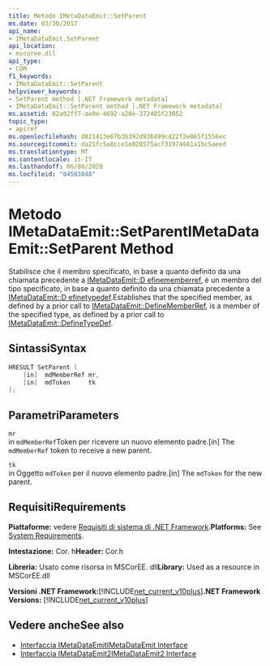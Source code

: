 ```yaml
---
title: Metodo IMetaDataEmit::SetParent
ms.date: 03/30/2017
api_name:
- IMetaDataEmit.SetParent
api_location:
- mscoree.dll
api_type:
- COM
f1_keywords:
- IMetaDataEmit::SetParent
helpviewer_keywords:
- SetParent method [.NET Framework metadata]
- IMetaDataEmit::SetParent method [.NET Framework metadata]
ms.assetid: 02a02ff7-ae0e-4692-a20e-372405f23052
topic_type:
- apiref
ms.openlocfilehash: d821413e67b36392d936499cd22f2e065f1556ec
ms.sourcegitcommit: da21fc5a8cce1e028575acf31974681a1bc5aeed
ms.translationtype: MT
ms.contentlocale: it-IT
ms.lasthandoff: 06/08/2020
ms.locfileid: "84503848"
---
```

# <a name="imetadataemitsetparent-method"></a><span data-ttu-id="9ff6c-102">Metodo IMetaDataEmit::SetParent</span><span class="sxs-lookup"><span data-stu-id="9ff6c-102">IMetaDataEmit::SetParent Method</span></span>
<span data-ttu-id="9ff6c-103">Stabilisce che il membro specificato, in base a quanto definito da una chiamata precedente a [IMetaDataEmit::D efinememberref](imetadataemit-definememberref-method.md), è un membro del tipo specificato, in base a quanto definito da una chiamata precedente a [IMetaDataEmit::D efinetypedef](imetadataemit-definetypedef-method.md).</span><span class="sxs-lookup"><span data-stu-id="9ff6c-103">Establishes that the specified member, as defined by a prior call to [IMetaDataEmit::DefineMemberRef](imetadataemit-definememberref-method.md), is a member of the specified type, as defined by a prior call to [IMetaDataEmit::DefineTypeDef](imetadataemit-definetypedef-method.md).</span></span>  
  
## <a name="syntax"></a><span data-ttu-id="9ff6c-104">Sintassi</span><span class="sxs-lookup"><span data-stu-id="9ff6c-104">Syntax</span></span>  
  
```cpp  
HRESULT SetParent (
    [in]  mdMemberRef mr,
    [in]  mdToken     tk
);  
```  
  
## <a name="parameters"></a><span data-ttu-id="9ff6c-105">Parametri</span><span class="sxs-lookup"><span data-stu-id="9ff6c-105">Parameters</span></span>  
 `mr`  
 <span data-ttu-id="9ff6c-106">in `mdMemberRef`Token per ricevere un nuovo elemento padre.</span><span class="sxs-lookup"><span data-stu-id="9ff6c-106">[in] The `mdMemberRef` token to receive a new parent.</span></span>  
  
 `tk`  
 <span data-ttu-id="9ff6c-107">in Oggetto `mdToken` per il nuovo elemento padre.</span><span class="sxs-lookup"><span data-stu-id="9ff6c-107">[in] The `mdToken` for the new parent.</span></span>  
  
## <a name="requirements"></a><span data-ttu-id="9ff6c-108">Requisiti</span><span class="sxs-lookup"><span data-stu-id="9ff6c-108">Requirements</span></span>  
 <span data-ttu-id="9ff6c-109">**Piattaforme:** vedere [Requisiti di sistema di .NET Framework](../../get-started/system-requirements.md).</span><span class="sxs-lookup"><span data-stu-id="9ff6c-109">**Platforms:** See [System Requirements](../../get-started/system-requirements.md).</span></span>  
  
 <span data-ttu-id="9ff6c-110">**Intestazione:** Cor. h</span><span class="sxs-lookup"><span data-stu-id="9ff6c-110">**Header:** Cor.h</span></span>  
  
 <span data-ttu-id="9ff6c-111">**Libreria:** Usato come risorsa in MSCorEE. dll</span><span class="sxs-lookup"><span data-stu-id="9ff6c-111">**Library:** Used as a resource in MSCorEE.dll</span></span>  
  
 <span data-ttu-id="9ff6c-112">**Versioni .NET Framework:**[!INCLUDE[net_current_v10plus](../../../../includes/net-current-v10plus-md.md)]</span><span class="sxs-lookup"><span data-stu-id="9ff6c-112">**.NET Framework Versions:** [!INCLUDE[net_current_v10plus](../../../../includes/net-current-v10plus-md.md)]</span></span>  
  
## <a name="see-also"></a><span data-ttu-id="9ff6c-113">Vedere anche</span><span class="sxs-lookup"><span data-stu-id="9ff6c-113">See also</span></span>

- [<span data-ttu-id="9ff6c-114">Interfaccia IMetaDataEmit</span><span class="sxs-lookup"><span data-stu-id="9ff6c-114">IMetaDataEmit Interface</span></span>](imetadataemit-interface.md)
- [<span data-ttu-id="9ff6c-115">Interfaccia IMetaDataEmit2</span><span class="sxs-lookup"><span data-stu-id="9ff6c-115">IMetaDataEmit2 Interface</span></span>](imetadataemit2-interface.md)
